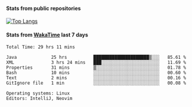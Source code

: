 #### Stats from public repositories

[![Top Langs](https://github-readme-stats.vercel.app/api/top-langs/?username=hyoghurt&layout=compact&exclude_repo=multiserver,docker_compose&langs_count=6)](https://github.com/anuraghazra/github-readme-stats)

#### Stats from [WakaTime](https://wakatime.com/@hyoghurt) last 7 days
<!--START_SECTION:waka-->

```text
Total Time: 29 hrs 11 mins

Java             25 hrs          █████████████████████▒░░░   85.61 %
XML              3 hrs 24 mins   ███░░░░░░░░░░░░░░░░░░░░░░   11.69 %
Properties       31 mins         ▒░░░░░░░░░░░░░░░░░░░░░░░░   01.78 %
Bash             10 mins         ░░░░░░░░░░░░░░░░░░░░░░░░░   00.60 %
Text             2 mins          ░░░░░░░░░░░░░░░░░░░░░░░░░   00.16 %
GitIgnore file   1 min           ░░░░░░░░░░░░░░░░░░░░░░░░░   00.08 %

Operating systems: Linux
Editors: IntelliJ, Neovim
```

<!--END_SECTION:waka-->
